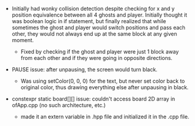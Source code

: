 - Initially had wonky collision detection despite checking for x and y position equivalence between all 4 ghosts and player. Initially thought it was boolean logic in if statement, but finally realized that while sometimes the ghost and player would switch positions and pass each other, they would not always end up at the same block at any given moment. 
  - Fixed by checking if the ghost and player were just 1 block away from each other and if they were going in opposite   directions.
  
- PAUSE issue: after unpausing, the screen would turn black.
  - Was using setColor(0, 0, 0) for the text, but never set color back to original color, thus drawing everything else after unpausing in black.
  
- constexpr static board[][] issue: couldn't access board 2D array in ofApp.cpp (no such architecture, etc.)
  - made it an extern variable in .hpp file and initialized it in the .cpp file.
